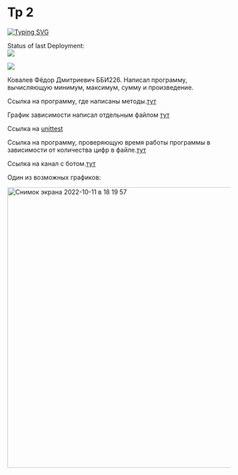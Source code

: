 # Tp 2

[![Typing SVG](https://readme-typing-svg.herokuapp.com?color=%2336BCF7&lines=Welcome+to+my+Project)](https://git.io/typing-svg)

Status of last Deployment:<br>
<img src='https://github.com/fdkovalevv/eqwewq/workflows/CICD/badge.svg?branch=master'><br>


![](https://komarev.com/ghpvc/?username=fdkovalevv)


Ковалев Фёдор Дмитриевич ББИ226. Написал программу, вычисляющую минимум, максимум, сумму и произведение. 

Ссылка на программу, где написаны методы.[тут](https://github.com/fdkovalevv/eqwewq/blob/master/Name_function.py)

График зависимости написал отдельным файлом [тут](https://github.com/fdkovalevv/eqwewq/blob/master/graphics.py)

Ссылка на [unittest](https://github.com/fdkovalevv/eqwewq/blob/master/unitetsts.py)

Ссылка на программу, проверяющую время работы программы в зависимости от количества цифр в файле.[тут](https://github.com/fdkovalevv/eqwewq/blob/master/checking_time_program.py)

Ссылка на канал с ботом.[тут](https://t.me/tz2tp)

Один из возможных графиков:



<img width="633" alt="Снимок экрана 2022-10-11 в 18 19 57" src="https://user-images.githubusercontent.com/114774497/195132379-157005ba-2d24-4d78-8974-868af1b34818.png">
